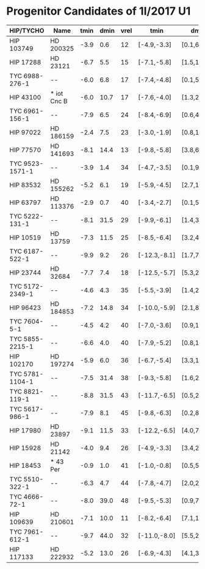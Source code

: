 # Progenitor Candidates of 1I/2017 U1 

|  HIP/TYCHO  |  Name      | tmin | dmin | vrel | tmin | dmin | vrel | Ppos | Pvmed | Pdist | Pprob |
|-------------|------------|------|------|------|------|------|------|--------|---------|-------|-------|
|  HIP 103749 |  HD 200325 | -3.9 | 0.6 | 12 | [-4.9,-3.3] | [0.1,6.6] | [10,14] | -3.4 | -2.5 | -4.1 | -7.4 |
|  HIP 17288 |  HD 23121 | -6.7 | 5.5 | 15 | [-7.1,-5.8] | [1.5,16.7] | [14,16] | -4.7 | -2.7 | -4.6 | -9.3 |
|  TYC 6988-276-1 |  -- | -6.0 | 6.8 | 17 | [-7.4,-4.8] | [0.1,53.4] | [14,20] | -4.9 | -2.9 | -4.7 | -9.5 |
|  HIP 43100 |  * iot Cnc B | -6.0 | 10.7 | 17 | [-7.6,-4.0] | [1.3,21.9] | [13,21] | -5.8 | -3.5 | -4.7 | -10.5 |
|  TYC 6961-156-1 |  -- | -7.9 | 6.5 | 24 | [-8.4,-6.9] | [0.6,40.9] | [23,25] | -6.3 | -4.3 | -5.2 | -11.4 |
|  HIP 97022 |  HD 186159 | -2.4 | 7.5 | 23 | [-3.0,-1.9] | [0.8,12.2] | [20,26] | -6.4 | -4.1 | -4.2 | -10.7 |
|  HIP 77570 |  HD 141693 | -8.1 | 14.4 | 13 | [-9.8,-5.8] | [3.8,65.9] | [10,17] | -6.6 | -2.6 | -4.8 | -11.3 |
|  TYC 9523-1571-1 |  -- | -3.9 | 1.4 | 34 | [-4.7,-3.5] | [0.1,9.8] | [29,38] | -7.0 | -5.9 | -4.9 | -11.9 |
|  HIP 83532 |  HD 155262 | -5.2 | 6.1 | 19 | [-5.9,-4.5] | [2.7,10.5] | [17,22] | -7.2 | -3.6 | -4.7 | -11.9 |
|  HIP 63797 |  HD 113376 | -2.9 | 0.7 | 40 | [-3.4,-2.7] | [0.1,5.9] | [36,44] | -7.2 | -6.6 | -4.8 | -12.0 |
|  TYC 5222-131-1 |  -- | -8.1 | 31.5 | 29 | [-9.9,-6.1] | [1.4,315.7] | [25,45] | -7.2 | -5.0 | -5.5 | -12.5 |
|  HIP 10519 |  HD 13759 | -7.3 | 11.5 | 25 | [-8.5,-6.4] | [3.2,40.9] | [22,27] | -7.4 | -4.2 | -5.2 | -12.5 |
|  TYC 6187-522-1 |  -- | -9.9 | 9.2 | 26 | [-12.3,-8.1] | [1.7,74.6] | [20,35] | -7.5 | -4.8 | -5.5 | -13.0 |
|  HIP 23744 |  HD 32684 | -7.7 | 7.4 | 18 | [-12.5,-5.7] | [5.3,23.1] | [11,24] | -7.8 | -4.7 | -4.9 | -12.7 |
|  TYC 5172-2349-1 |  -- | -4.6 | 4.3 | 35 | [-5.5,-3.9] | [1.4,20.8] | [30,40] | -8.1 | -5.9 | -5.1 | -13.2 |
|  HIP 96423 |  HD 184853 | -7.2 | 14.8 | 34 | [-10.0,-5.9] | [2.1,82.5] | [31,39] | -8.4 | -5.4 | -5.4 | -13.8 |
|  TYC 7604-5-1 |  -- | -4.5 | 4.2 | 40 | [-7.0,-3.6] | [0.9,17.4] | [25,49] | -8.4 | -6.1 | -5.2 | -13.6 |
|  TYC 5855-2215-1 |  -- | -6.6 | 4.0 | 40 | [-7.9,-5.2] | [0.8,121.5] | [39,48] | -8.9 | -6.5 | -5.5 | -14.3 |
|  HIP 102170 |  HD 197274 | -5.9 | 6.0 | 36 | [-6.7,-5.4] | [3.3,12.3] | [35,36] | -9.0 | -5.8 | -5.3 | -14.4 |
|  TYC 5781-1104-1 |  -- | -7.5 | 31.4 | 38 | [-9.3,-5.8] | [1.6,224.1] | [35,45] | -9.0 | -5.8 | -5.5 | -14.5 |
|  TYC 8821-119-1 |  -- | -8.8 | 31.5 | 43 | [-11.7,-6.5] | [0.5,229.3] | [35,60] | -9.1 | -6.9 | -5.9 | -14.7 |
|  TYC 5617-986-1 |  -- | -7.9 | 8.1 | 45 | [-9.8,-6.3] | [0.2,82.5] | [40,53] | -9.1 | -7.2 | -5.7 | -14.8 |
|  HIP 17980 |  HD 23897 | -9.1 | 11.5 | 33 | [-12.2,-6.5] | [4.0,72.8] | [30,38] | -9.2 | -5.9 | -5.6 | -14.8 |
|  HIP 15928 |  HD 21142 | -4.0 | 9.4 | 26 | [-4.9,-3.3] | [3.4,29.4] | [23,29] | -9.5 | -4.6 | -4.7 | -14.2 |
|  HIP 18453 |  * 43 Per | -0.9 | 1.0 | 41 | [-1.0,-0.8] | [0.5,5.1] | [41,43] | -9.5 | -6.6 | -3.8 | -13.4 |
|  TYC 5510-322-1 |  -- | -6.3 | 4.7 | 44 | [-7.8,-4.7] | [2.0,212.6] | [39,52] | -9.6 | -7.1 | -5.7 | -15.1 |
|  TYC 4666-72-1 |  -- | -8.0 | 39.0 | 48 | [-9.5,-5.3] | [0.9,702.1] | [44,85] | -9.6 | -8.0 | -5.9 | -15.3 |
|  HIP 109639 |  HD 210601 | -7.1 | 10.0 | 11 | [-8.2,-6.4] | [7.1,15.6] | [10,12] | -9.8 | -2.3 | -4.4 | -14.3 |
|  TYC 7961-612-1 |  -- | -9.7 | 44.0 | 32 | [-11.0,-8.0] | [5.5,214.5] | [29,37] | -10.0 | -5.6 | -5.7 | -15.5 |
|  HIP 117133 |  HD 222932 | -5.2 | 13.0 | 26 | [-6.9,-4.3] | [4.1,38.5] | [25,29] | -10.0 | -4.5 | -4.9 | -15.0 |
